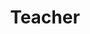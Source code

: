 ---
title: "Teacher"
draft: false
# page title background image
bg_image: "images/backgrounds/page-title-1.jpg"
# meta description
description : "Lorem ipsum dolor sit amet, consectetur adipisicing elit, sed do eiusmod tempor incididunt ut labore. dolore magna aliqua. Ut enim ad minim veniam, quis nostrud."
---
